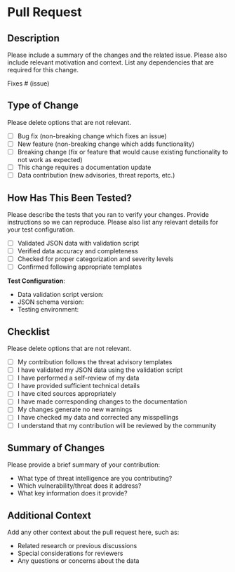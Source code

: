 # Pull Request

## Description
Please include a summary of the changes and the related issue. Please also include relevant motivation and context. List any dependencies that are required for this change.

Fixes # (issue)

## Type of Change
Please delete options that are not relevant.

- [ ] Bug fix (non-breaking change which fixes an issue)
- [ ] New feature (non-breaking change which adds functionality)
- [ ] Breaking change (fix or feature that would cause existing functionality to not work as expected)
- [ ] This change requires a documentation update
- [ ] Data contribution (new advisories, threat reports, etc.)

## How Has This Been Tested?
Please describe the tests that you ran to verify your changes. Provide instructions so we can reproduce. Please also list any relevant details for your test configuration.

- [ ] Validated JSON data with validation script
- [ ] Verified data accuracy and completeness
- [ ] Checked for proper categorization and severity levels
- [ ] Confirmed following appropriate templates

**Test Configuration**:
* Data validation script version:
* JSON schema version:
* Testing environment:

## Checklist
Please delete options that are not relevant.

- [ ] My contribution follows the threat advisory templates
- [ ] I have validated my JSON data using the validation script
- [ ] I have performed a self-review of my data
- [ ] I have provided sufficient technical details
- [ ] I have cited sources appropriately
- [ ] I have made corresponding changes to the documentation
- [ ] My changes generate no new warnings
- [ ] I have checked my data and corrected any misspellings
- [ ] I understand that my contribution will be reviewed by the community

## Summary of Changes
Please provide a brief summary of your contribution:
- What type of threat intelligence are you contributing?
- Which vulnerability/threat does it address?
- What key information does it provide?

## Additional Context
Add any other context about the pull request here, such as:
- Related research or previous discussions
- Special considerations for reviewers
- Any questions or concerns about the data